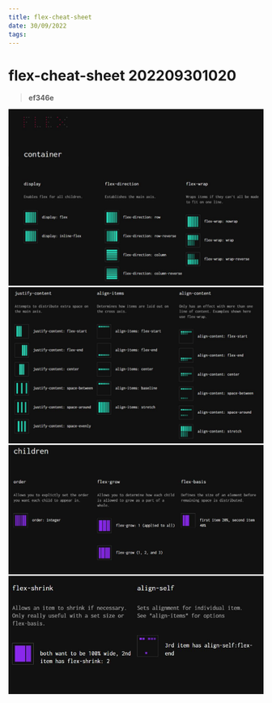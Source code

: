```yaml
---
title: flex-cheat-sheet
date: 30/09/2022
tags: 
---
```


# **flex-cheat-sheet** 202209301020 
> **ef346e**

![](../../attachments/flex-cheat1.JPG)
![](../../attachments/flex-cheat2.JPG)
![](../../attachments/flex-cheat3.JPG)
![](../../attachments/flex-cheat3-1.JPG)

